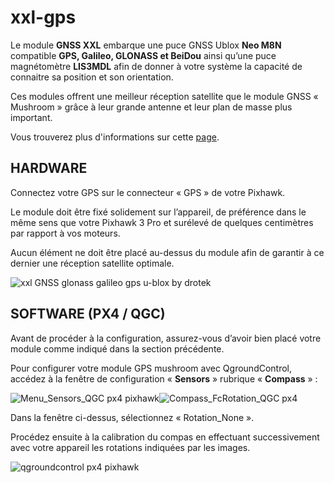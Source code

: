 # xxl-gps

Le module **GNSS XXL** embarque une puce GNSS Ublox **Neo M8N** compatible **GPS, Galileo, GLONASS et BeiDou** ainsi qu’une puce magnétomètre **LIS3MDL** afin de donner à votre système la capacité de connaitre sa position et son orientation.

Ces modules offrent une meilleur réception satellite que le module GNSS « Mushroom » grâce à leur grande antenne et leur plan de masse plus important.

Vous trouverez plus d'informations sur cette [page](https://drotek.com/shop/fr/u-blox/875-module-gps-ublox-neo-m8n-magnetometre-lis3mdl-xxl.html?live_configurator_token=8746d605a9c04b1e35dffc6d98e0a9e5&id_shop=1&id_employee=1&theme=&theme_font=).

## HARDWARE

Connectez votre GPS sur le connecteur « GPS » de votre Pixhawk.

Le module doit être fixé solidement sur l’appareil, de préférence dans le même sens que votre Pixhawk 3 Pro et surélevé de quelques centimètres par rapport à vos moteurs.

Aucun élément ne doit être placé au-dessus du module afin de garantir à ce dernier une réception satellite optimale.

![xxl GNSS glonass galileo gps u-blox by drotek](https://drotek.com/wp-content/uploads/2017/02/DSC02066-700x312.jpg)

## SOFTWARE \(PX4 / QGC\)

Avant de procéder à la configuration, assurez-vous d’avoir bien placé votre module comme indiqué dans la section précédente.

Pour configurer votre module GPS mushroom avec QgroundControl, accédez à la fenêtre de configuration « **Sensors** » rubrique « **Compass** » :

![Menu\_Sensors\_QGC px4 pixhawk](https://drotek.com/wp-content/uploads/2017/01/Menu_Sensors_QGC.png)![Compass\_FcRotation\_QGC px4](https://drotek.com/wp-content/uploads/2017/01/Compass_FcRotation_QGC.png)

Dans la fenêtre ci-dessus, sélectionnez « Rotation\_None ».

Procédez ensuite à la calibration du compas en effectuant successivement avec votre appareil les rotations indiquées par les images.

![qgroundcontrol px4 pixhawk](https://drotek.com/wp-content/uploads/2017/01/Window_Compass_Calib_QGC-700x460.png)

